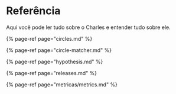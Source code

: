 # Referência

Aqui você pode ler tudo sobre o Charles e entender tudo sobre ele.

{% page-ref page="circles.md" %}

{% page-ref page="circle-matcher.md" %}

{% page-ref page="hypothesis.md" %}

{% page-ref page="releases.md" %}

{% page-ref page="metricas/metrics.md" %}



